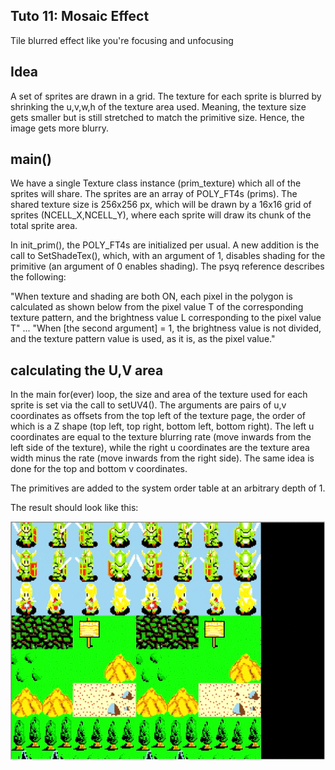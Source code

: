 ## Tuto 11: Mosaic Effect

Tile blurred effect like you're focusing and unfocusing

## Idea

A set of sprites are drawn in a grid. The texture for each
sprite is blurred by shrinking the u,v,w,h of the texture area used.
Meaning, the texture size gets smaller but is still stretched to 
match the primitive size. Hence, the image gets more blurry.

## main()

We have a single Texture class instance (prim_texture) which
all of the sprites will share. The sprites are an array of
POLY_FT4s (prims). The shared texture size is 256x256 px, which
will be drawn by a 16x16 grid of sprites (NCELL_X,NCELL_Y), where
each sprite will draw its chunk of the total sprite area.

In init_prim(), the POLY_FT4s are initialized per usual. A new addition
is the call to SetShadeTex(), which, with an argument of 1, disables 
shading for the primitive (an argument of 0 enables shading). The psyq
reference describes the following:

"When texture and shading are both ON, each pixel in the polygon is calculated 
as shown below from the pixel value T of the corresponding texture pattern, 
and the brightness value L corresponding to the pixel value T"
...
"When [the second argument] = 1, the brightness value is not divided, and the texture 
pattern value is used, as it is, as the pixel value."

## calculating the U,V area

In the main for(ever) loop, the size and area of the texture used for each sprite
is set via the call to setUV4(). The arguments are pairs of u,v coordinates as
offsets from the top left of the texture page, the order of which is a Z shape
(top left, top right, bottom left, bottom right). The left u coordinates are 
equal to the texture blurring rate (move inwards from the left side of the texture),
while the right u coordinates are the texture area width minus the rate (move inwards
from the right side). The same idea is done for the top and bottom v coordinates.

The primitives are added to the system order table at an arbitrary depth of 1.


The result should look like this:

![Missing Screenshot](./screenshot.gif "Tuto11 screenshot")

